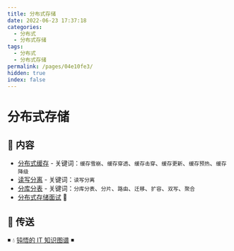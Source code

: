 ```yaml
---
title: 分布式存储
date: 2022-06-23 17:37:18
categories:
  - 分布式
  - 分布式存储
tags:
  - 分布式
  - 分布式存储
permalink: /pages/04e10fe3/
hidden: true
index: false
---
```


# 分布式存储

## 📖 内容

- [分布式缓存](分布式缓存.md) - 关键词：`缓存雪崩`、`缓存穿透`、`缓存击穿`、`缓存更新`、`缓存预热`、`缓存降级`
- [读写分离](读写分离.md) - 关键词：`读写分离`
- [分库分表](分库分表.md) - 关键词：`分库分表`、`分片`、`路由`、`迁移`、`扩容`、`双写`、`聚合`
- [分布式存储面试](分布式存储面试.md) 💯

## 🚪 传送

◾ 💧 [钝悟的 IT 知识图谱](https://dunwu.github.io/waterdrop/) ◾